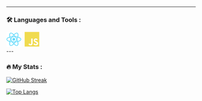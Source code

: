 
---

### :hammer_and_wrench: Languages and Tools :
<div>
  <img src="https://github.com/devicons/devicon/blob/master/icons/react/react-original.svg" title="Java" alt="Java" width="40" height="40"/>&nbsp;
  <img src="https://github.com/devicons/devicon/blob/master/icons/javascript/javascript-plain.svg" title="Java" alt="Java" width="40" height="40"/>&nbsp;
</div>
---

### :fire: My Stats :
[![GitHub Streak](http://github-readme-streak-stats.herokuapp.com?user=BogdanovaIrina&theme=dark&background=000000)](https://git.io/streak-stats)

[![Top Langs](https://github-readme-stats.vercel.app/api/top-langs/?username=BogdanovaIrina&layout=compact&theme=vision-friendly-dark)](https://github.com/anuraghazra/github-readme-stats)
